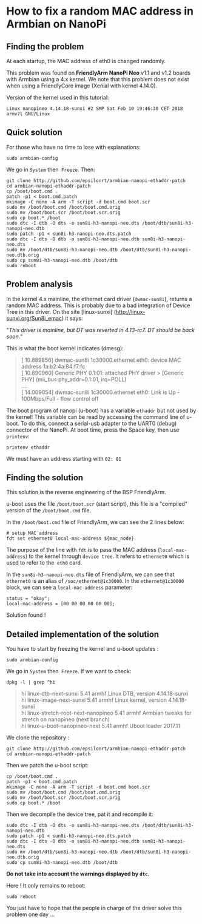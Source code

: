 # How to fix a random MAC address in Armbian on NanoPi

## Finding the problem

At each startup, the MAC address of eth0 is changed randomly.

This problem was found on **FriendlyArm NanoPi Neo** v1.1 and v1.2 boards with Armbian using a 4.x kernel. We note that this problem does not exist when using a FriendlyCore image (Xenial with kernel 4.14.0).

Version of the kernel used in this tutorial:

    Linux nanopineo 4.14.18-sunxi #2 SMP Sat Feb 10 19:46:30 CET 2018 armv7l GNU/Linux

## Quick solution

For those who have no time to lose with explanations:

    sudo armbian-config

We go in `System` then` Freeze`. Then:

    git clone http://github.com/epsilonrt/armbian-nanopi-ethaddr-patch
    cd armbian-nanopi-ethaddr-patch
    cp /boot/boot.cmd .
    patch -p1 < boot.cmd.patch
    mkimage -C none -A arm -T script -d boot.cmd boot.scr
    sudo mv /boot/boot.cmd /boot/boot.cmd.orig
    sudo mv /boot/boot.scr /boot/boot.scr.orig
    sudo cp boot.* /boot
    sudo dtc -I dtb -O dts -o sun8i-h3-nanopi-neo.dts /boot/dtb/sun8i-h3-nanopi-neo.dtb
    sudo patch -p1 < sun8i-h3-nanopi-neo.dts.patch
    sudo dtc -I dts -O dtb -o sun8i-h3-nanopi-neo.dtb sun8i-h3-nanopi-neo.dts
    sudo mv /boot/dtb/sun8i-h3-nanopi-neo.dtb /boot/dtb/sun8i-h3-nanopi-neo.dtb.orig
    sudo cp sun8i-h3-nanopi-neo.dtb /boot/dtb
    sudo reboot

## Problem analysis

In the kernel 4.x mainline, the ethernet card driver (`dwmac-sun8i`), returns a random MAC address. This is probably due to a bad integration of Device Tree in this driver. On the site [linux-sunxi] (http://linux-sunxi.org/Sun8i_emac) it says:

  "_This driver is mainline, but DT was reverted in 4.13-rc7. DT should be back soon._"

This is what the boot kernel indicates (dmesg):

> [   10.889856] dwmac-sun8i 1c30000.ethernet eth0: device MAC address 1a:b2:4a:84:f7:fc  
> [   10.890960] Generic PHY 0.1:01: attached PHY driver > [Generic PHY] (mii_bus:phy_addr=0.1:01, irq=POLL)  
> ....  
> [   14.009054] dwmac-sun8i 1c30000.ethernet eth0: Link is Up - 100Mbps/Full - flow control off  

The boot program of nanopi (u-boot) has a variable `ethaddr` but not used by the kernel! This variable can be read by accessing the command line of u-boot. To do this, connect a serial-usb adapter to the UART0 (debug) connector of the NanoPi. At boot time, press the Space key, then use `printenv`:

    printenv ethaddr

We must have an address starting with `02: 81`

## Finding the solution

This solution is the reverse engineering of the BSP FriendlyArm.

u-boot uses the file `/boot/boot.scr` (start script), this file
is a "compiled" version of the `/boot/boot.cmd` file.

In the `/boot/boot.cmd` file of FriendlyArm, we can see the 2 lines below:

    # setup MAC address 
    fdt set ethernet0 local-mac-address ${mac_node}

The purpose of the line with `fdt` is to pass the MAC address (`local-mac-address`) to the kernel through `device tree`. It refers to `ethernet0` which is used to refer to the` eth0` card.

In the `sun8i-h3-nanopi-neo.dts` file of FriendlyArm, we can see that `ethernet0` is an alias of `/soc/ethernet@1c30000`. In the `ethernet@1c30000` block, we can see a `local-mac-address` parameter:

    status = "okay";
    local-mac-address = [00 00 00 00 00 00];

Solution found !

## Detailed implementation of the solution

You have to start by freezing the kernel and u-boot updates :

    sudo armbian-config

We go in `System` then` Freeze`. If we want to check:

    dpkg -l | grep ^hi

> hi  linux-dtb-next-sunxi                 5.41                           armhf        Linux DTB, version 4.14.18-sunxi  
> hi  linux-image-next-sunxi               5.41                           armhf        Linux kernel, version 4.14.18-sunxi  
> hi  linux-stretch-root-next-nanopineo    5.41                           armhf        Armbian tweaks for stretch on nanopineo (next branch)  
> hi  linux-u-boot-nanopineo-next          5.41                           armhf        Uboot loader 2017.11  

We clone the repository :

    git clone http://github.com/epsilonrt/armbian-nanopi-ethaddr-patch
    cd armbian-nanopi-ethaddr-patch

Then we patch the u-boot script:

    cp /boot/boot.cmd .
    patch -p1 < boot.cmd.patch
    mkimage -C none -A arm -T script -d boot.cmd boot.scr
    sudo mv /boot/boot.cmd /boot/boot.cmd.orig
    sudo mv /boot/boot.scr /boot/boot.scr.orig
    sudo cp boot.* /boot

Then we decompile the device tree, pat it and recompile it:

    sudo dtc -I dtb -O dts -o sun8i-h3-nanopi-neo.dts /boot/dtb/sun8i-h3-nanopi-neo.dtb
    sudo patch -p1 < sun8i-h3-nanopi-neo.dts.patch
    sudo dtc -I dts -O dtb -o sun8i-h3-nanopi-neo.dtb sun8i-h3-nanopi-neo.dts
    sudo mv /boot/dtb/sun8i-h3-nanopi-neo.dtb /boot/dtb/sun8i-h3-nanopi-neo.dtb.orig
    sudo cp sun8i-h3-nanopi-neo.dtb /boot/dtb

**Do not take into account the warnings displayed by `dtc`.**

Here ! It only remains to reboot:

    sudo reboot

You just have to hope that the people in charge of the driver solve this problem one day ...
